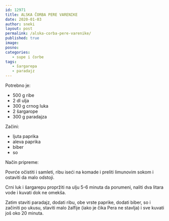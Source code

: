 ```yaml
---
id: 12971
title: ALSKA ČORBA PERE VARENIKE
date: 2020-01-03
author: sneki
layout: post
permalink: /alska-corba-pere-varenike/
published: true
image: 
posno: 
categories:
   - supe i čorbe
tags:
   - šargarepa
   - paradajz
---
```

Potrebno je:

* 500 g ribe
* 2 dl ulja
* 300 g crnog luka
* 2 šargarope
* 300 g paradajza

Začini: 

* ljuta paprika
* aleva paprika
* biber
* so

Način pripreme:

Povrće očistiti i samleti, ribu iseći na komade i preliti limunovim sokom i ostaviti da malo odstoji.

Crni luk i šargarepu propržiti na ulju 5-6 minuta da porumeni, naliti dva litara vode i kuvati dok ne
omekša.

Zatim staviti paradajz, dodati ribu, obe vrste paprike, dodati biber, so i začiniti po ukusu, staviti
malo žalfije (iako je čika Pera ne stavlja) i sve kuvati još oko 20 minuta.

  
  

